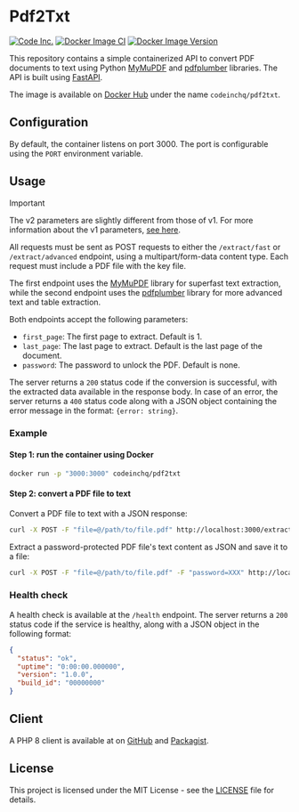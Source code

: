 # Pdf2Txt

[![Code Inc.](https://img.shields.io/badge/Powered%20by-Code%20Inc.-blue)](https://www.codeinc.co)
[![Docker Image CI](https://github.com/codeinchq/pdf2txt/actions/workflows/docker-image.yml/badge.svg)](https://github.com/codeinchq/pdf2txt/actions/workflows/docker-image.yml)
[![Docker Image Version](https://img.shields.io/docker/v/codeinchq/pdf2txt?sort=semver&label=Docker%20Hub&color=red)](https://hub.docker.com/r/codeinchq/pdf2txt/tags)

This repository contains a simple containerized API to convert PDF documents to text using Python [MyMuPDF](https://pymupdf.readthedocs.io/en/latest/) and [pdfplumber](https://pypi.org/project/pdfplumber/) libraries. The API is built using [FastAPI](https://fastapi.tiangolo.com/).

The image is available on [Docker Hub](https://hub.docker.com/r/codeinchq/pdf2txt) under the name `codeinchq/pdf2txt`.

## Configuration

By default, the container listens on port 3000. The port is configurable using the `PORT` environment variable.

## Usage

> [!IMPORTANT]  
> The v2 parameters are slightly different from those of v1. For more information about the v1 parameters, [see here](https://github.com/codeinchq/pdf2txt/blob/v1.8/README.md#usage).

All requests must be sent as POST requests to either the `/extract/fast` or `/extract/advanced` endpoint, using a multipart/form-data content type. Each request must include a PDF file with the key file.

The first endpoint uses the [MyMuPDF](https://pymupdf.readthedocs.io/en/latest/) library for superfast text extraction, while the second endpoint uses the [pdfplumber](https://pypi.org/project/pdfplumber/) library for more advanced text and table extraction.

Both endpoints accept the following parameters:
* `first_page`: The first page to extract. Default is 1.
* `last_page`: The last page to extract. Default is the last page of the document.
* `password`: The password to unlock the PDF. Default is none.

The server returns a `200` status code if the conversion is successful, with the extracted data available in the response body. In case of an error, the server returns a `400` status code along with a JSON object containing the error message in the format: `{error: string}`.

### Example

#### Step 1: run the container using Docker
```bash
docker run -p "3000:3000" codeinchq/pdf2txt 
```

#### Step 2: convert a PDF file to text
Convert a PDF file to text with a JSON response:
```bash
curl -X POST -F "file=@/path/to/file.pdf" http://localhost:3000/extract/fast -o example.json
```

Extract a password-protected PDF file's text content as JSON and save it to a file:
```bash
curl -X POST -F "file=@/path/to/file.pdf" -F "password=XXX" http://localhost:3000/extract/advanced -o example.json
```

### Health check

A health check is available at the `/health` endpoint. The server returns a `200` status code if the service is healthy, along with a JSON object in the following format:
```json
{
  "status": "ok",
  "uptime": "0:00:00.000000",
  "version": "1.0.0",
  "build_id": "00000000"
}
```

## Client

A PHP 8 client is available at on [GitHub](https://github.com/codeinchq/document-cloud-php-client) and [Packagist](https://packagist.org/packages/codeinc/document-cloud-client).

## License

This project is licensed under the MIT License - see the [LICENSE](https://github.com/codeinchq/pdf2txt?tab=MIT-1-ov-file) file for details.
